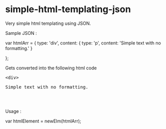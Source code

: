# simple-html-templating-json
Very simple html templating using JSON.

Sample JSON :

var htmlArr = {
  type: 'div',
  content: {
    type: 'p',
    content: 'Simple text with no formatting.'
  }

};

Gets converted into the following html code
<pre>
&lt;div&gt;
<p>Simple text with no formatting.</p>
</div>
</pre>

Usage :

var htmlElement = newElm(htmlArr);
